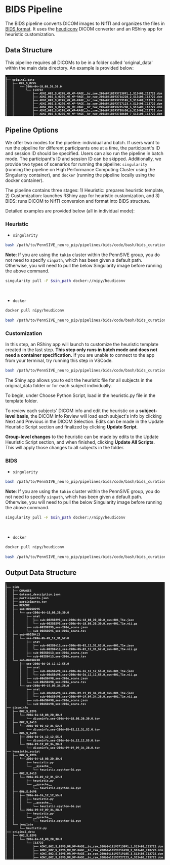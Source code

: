 # BIDS Pipeline

The BIDS pipeline converts DICOM images to NIfTI and organizes the files in [BIDS format](https://bids.neuroimaging.io/). It uses the [heudiconv](https://heudiconv.readthedocs.io/en/latest/) DICOM converter and an RShiny app for heuristic customization.

## Data Structure
This pipeline requires all DICOMs to be in a folder called 'original_data' within the main data directory. An example is provided below:

![Data Structure](/pipelines/bids/figure/data_structure.png)

## Pipeline Options
We offer two modes for the pipeline: individual and batch. If users want to run the pipeline for different participants one at a time, the participant's ID and session ID should be specified. Users can also run the pipeline in batch mode. The participant's ID and session ID can be skipped. Additionally, we provide two types of scenarios for running the pipeline: `singularity` (running the pipeline on High Performance Computing Cluster using the Singularity container), and `docker` (running the pipeline locally using the docker container). 

The pipeline contains three stages: 1) Heuristic: prepares heuristic template, 2) Customization: launches RShiny app for heuristic customization, and 3) BIDS: runs DICOM to NIfTI conversion and format into BIDS structure.

Detailed examples are provided below (all in individual mode):

### Heuristic

-   `singularity` 

```bash
bash /path/to/PennSIVE_neuro_pip/pipelines/bids/code/bash/bids_curation.sh -m /path/to/project -p sub-001 -s ses-01 --mode individual -c singularity --toolpath /path/to/PennSIVE_neuro_pip
```
**Note**: If you are using the `takim` cluster within the PennSIVE group, you do not need to specify `sinpath`, which has been given a default path. Otherwise, you will need to pull the below Singularity image before running the above command.

```bash
singularity pull -F $sin_path docker://nipy/heudiconv
```
<br>

-   `docker`

```bash
docker pull nipy/heudiconv
```

```bash
bash /path/to/PennSIVE_neuro_pip/pipelines/bids/code/bash/bids_curation.sh -m /path/to/project -p sub-001 --ses ses-01 --mode individual -c docker --toolpath /path/to/PennSIVE_neuro_pip
```


### Customization

In this step, an RShiny app will launch to customize the heuristic template created in the last step. **This step only runs in batch mode and does not need a container specification.** If you are unable to connect to the app from your terminal, try running this step in VSCode. 

```bash
bash /path/to/PennSIVE_neuro_pip/pipelines/bids/code/bash/bids_curation.sh -m /path/to/project --step customization --toolpath /path/to/PennSIVE_neuro_pip
```

The Shiny app allows you to edit the heuristic file for all subjects in the original_data folder or for each subject individually. 

To begin, under Choose Python Script, load in the heuristic.py file in the template folder. 

To review each subjects' DICOM info and edit the heuristic on a **subject-level basis**, the DICOM Info Review will load each subject's info by clicking Next and Previous in the DICOM Selection. Edits can be made in the Update Heuristic Script section and finalized by clicking **Update Script**. 

**Group-level changes** to the heuristic can be made by edits to the Update Heuristic Script section, and when finished, clicking **Update All Scripts**. This will apply those changes to all subjects in the folder.


### BIDS

-   `singularity` 

```bash
bash /path/to/PennSIVE_neuro_pip/pipelines/bids/code/bash/bids_curation.sh -m /path/to/project -p sub-001 --ses ses-01 --mode individual --step bids -c singularity --toolpath /path/to/PennSIVE_neuro_pip
```
**Note**: If you are using the `takim` cluster within the PennSIVE group, you do not need to specify `sinpath`, which has been given a default path. Otherwise, you will need to pull the below Singularity image before running the above command.

```bash
singularity pull -F $sin_path docker://nipy/heudiconv
```
<br>

-   `docker`

```bash
docker pull nipy/heudiconv
```

```bash
bash /path/to/PennSIVE_neuro_pip/pipelines/bids/code/bash/bids_curation.sh -m /path/to/project -p sub-001 --ses ses-01 --mode individual --step bids -c docker --toolpath /path/to/PennSIVE_neuro_pip
```



## Output Data Structure
![Output](/pipelines/bids/figure/output.png)